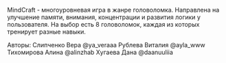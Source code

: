 MindCraft - многоуровневая игра в жанре головоломка. Направлена на улучшение памяти, внимания, концентрации и развития логики у пользователя.
На выбор есть 8 головоломок, каждая из которых тренирует разные навыки.

Авторы: 
Слипченко Вера @ya_veraaa 
Рублева Виталия @ayla_www
Тихомирова Алина @alinzhab
Хугаева Дана @daanuuliia

